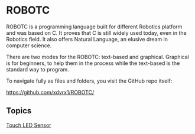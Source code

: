 # ROBOTC
ROBOTC is a programming language built for different
Robotics platform and was based on C.
It proves that C is still widely used today,
even in the Robotics field. 
It also offers Natural Language, an elusive dream
in computer science.

There are two modes for the ROBOTC: text-based and graphical.
Graphical is for beginners, to help them in the process
while the text-based is the standard way to program.

To navigate fully as files and folders, you visit the GitHub repo
itself:

<https://github.com/xdvrx1/ROBOTC/>

## Topics

[Touch LED Sensor](https://xdvrx1.github.io/ROBOTC/graphical/touchLED/)
